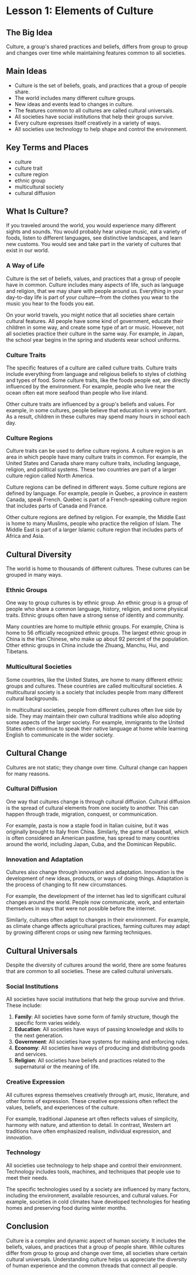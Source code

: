 # Lesson 1: Elements of Culture

## The Big Idea
Culture, a group's shared practices and beliefs, differs from group to group and changes over time while maintaining features common to all societies.

## Main Ideas
- Culture is the set of beliefs, goals, and practices that a group of people share.
- The world includes many different culture groups.
- New ideas and events lead to changes in culture.
- The features common to all cultures are called cultural universals.
- All societies have social institutions that help their groups survive.
- Every culture expresses itself creatively in a variety of ways.
- All societies use technology to help shape and control the environment.

## Key Terms and Places
- culture
- culture trait
- culture region
- ethnic group
- multicultural society
- cultural diffusion

## What Is Culture?

If you traveled around the world, you would experience many different sights and sounds. You would probably hear unique music, eat a variety of foods, listen to different languages, see distinctive landscapes, and learn new customs. You would see and take part in the variety of cultures that exist in our world.

### A Way of Life

Culture is the set of beliefs, values, and practices that a group of people have in common. Culture includes many aspects of life, such as language and religion, that we may share with people around us. Everything in your day-to-day life is part of your culture—from the clothes you wear to the music you hear to the foods you eat.

On your world travels, you might notice that all societies share certain cultural features. All people have some kind of government, educate their children in some way, and create some type of art or music. However, not all societies practice their culture in the same way. For example, in Japan, the school year begins in the spring and students wear school uniforms.

### Culture Traits

The specific features of a culture are called culture traits. Culture traits include everything from language and religious beliefs to styles of clothing and types of food. Some culture traits, like the foods people eat, are directly influenced by the environment. For example, people who live near the ocean often eat more seafood than people who live inland.

Other culture traits are influenced by a group's beliefs and values. For example, in some cultures, people believe that education is very important. As a result, children in these cultures may spend many hours in school each day.

### Culture Regions

Culture traits can be used to define culture regions. A culture region is an area in which people have many culture traits in common. For example, the United States and Canada share many culture traits, including language, religion, and political systems. These two countries are part of a larger culture region called North America.

Culture regions can be defined in different ways. Some culture regions are defined by language. For example, people in Quebec, a province in eastern Canada, speak French. Quebec is part of a French-speaking culture region that includes parts of Canada and France.

Other culture regions are defined by religion. For example, the Middle East is home to many Muslims, people who practice the religion of Islam. The Middle East is part of a larger Islamic culture region that includes parts of Africa and Asia.

## Cultural Diversity

The world is home to thousands of different cultures. These cultures can be grouped in many ways.

### Ethnic Groups

One way to group cultures is by ethnic group. An ethnic group is a group of people who share a common language, history, religion, and some physical traits. Ethnic groups often have a strong sense of identity and community.

Many countries are home to multiple ethnic groups. For example, China is home to 56 officially recognized ethnic groups. The largest ethnic group in China is the Han Chinese, who make up about 92 percent of the population. Other ethnic groups in China include the Zhuang, Manchu, Hui, and Tibetans.

### Multicultural Societies

Some countries, like the United States, are home to many different ethnic groups and cultures. These countries are called multicultural societies. A multicultural society is a society that includes people from many different cultural backgrounds.

In multicultural societies, people from different cultures often live side by side. They may maintain their own cultural traditions while also adopting some aspects of the larger society. For example, immigrants to the United States often continue to speak their native language at home while learning English to communicate in the wider society.

## Cultural Change

Cultures are not static; they change over time. Cultural change can happen for many reasons.

### Cultural Diffusion

One way that cultures change is through cultural diffusion. Cultural diffusion is the spread of cultural elements from one society to another. This can happen through trade, migration, conquest, or communication.

For example, pasta is now a staple food in Italian cuisine, but it was originally brought to Italy from China. Similarly, the game of baseball, which is often considered an American pastime, has spread to many countries around the world, including Japan, Cuba, and the Dominican Republic.

### Innovation and Adaptation

Cultures also change through innovation and adaptation. Innovation is the development of new ideas, products, or ways of doing things. Adaptation is the process of changing to fit new circumstances.

For example, the development of the internet has led to significant cultural changes around the world. People now communicate, work, and entertain themselves in ways that were not possible before the internet.

Similarly, cultures often adapt to changes in their environment. For example, as climate change affects agricultural practices, farming cultures may adapt by growing different crops or using new farming techniques.

## Cultural Universals

Despite the diversity of cultures around the world, there are some features that are common to all societies. These are called cultural universals.

### Social Institutions

All societies have social institutions that help the group survive and thrive. These include:

1. **Family**: All societies have some form of family structure, though the specific form varies widely.
2. **Education**: All societies have ways of passing knowledge and skills to the next generation.
3. **Government**: All societies have systems for making and enforcing rules.
4. **Economy**: All societies have ways of producing and distributing goods and services.
5. **Religion**: All societies have beliefs and practices related to the supernatural or the meaning of life.

### Creative Expression

All cultures express themselves creatively through art, music, literature, and other forms of expression. These creative expressions often reflect the values, beliefs, and experiences of the culture.

For example, traditional Japanese art often reflects values of simplicity, harmony with nature, and attention to detail. In contrast, Western art traditions have often emphasized realism, individual expression, and innovation.

### Technology

All societies use technology to help shape and control their environment. Technology includes tools, machines, and techniques that people use to meet their needs.

The specific technologies used by a society are influenced by many factors, including the environment, available resources, and cultural values. For example, societies in cold climates have developed technologies for heating homes and preserving food during winter months.

## Conclusion

Culture is a complex and dynamic aspect of human society. It includes the beliefs, values, and practices that a group of people share. While cultures differ from group to group and change over time, all societies share certain cultural universals. Understanding culture helps us appreciate the diversity of human experience and the common threads that connect all people.
